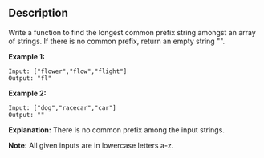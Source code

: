 ## Description
Write a function to find the longest common prefix string amongst an array of strings.
If there is no common prefix, return an empty string "".

**Example 1:**
```
Input: ["flower","flow","flight"]
Output: "fl"
```

**Example 2:**

```
Input: ["dog","racecar","car"]
Output: ""
```

**Explanation:**
There is no common prefix among the input strings.

**Note:**
All given inputs are in lowercase letters a-z.
